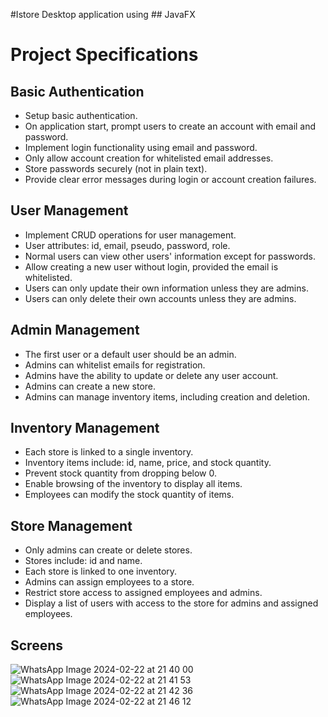 #Istore
Desktop application using ## JavaFX
# Project Specifications

## Basic Authentication
- Setup basic authentication.
- On application start, prompt users to create an account with email and password.
- Implement login functionality using email and password.
- Only allow account creation for whitelisted email addresses.
- Store passwords securely (not in plain text).
- Provide clear error messages during login or account creation failures.

## User Management
- Implement CRUD operations for user management.
- User attributes: id, email, pseudo, password, role.
- Normal users can view other users' information except for passwords.
- Allow creating a new user without login, provided the email is whitelisted.
- Users can only update their own information unless they are admins.
- Users can only delete their own accounts unless they are admins.

## Admin Management
- The first user or a default user should be an admin.
- Admins can whitelist emails for registration.
- Admins have the ability to update or delete any user account.
- Admins can create a new store.
- Admins can manage inventory items, including creation and deletion.

## Inventory Management
- Each store is linked to a single inventory.
- Inventory items include: id, name, price, and stock quantity.
- Prevent stock quantity from dropping below 0.
- Enable browsing of the inventory to display all items.
- Employees can modify the stock quantity of items.

## Store Management
- Only admins can create or delete stores.
- Stores include: id and name.
- Each store is linked to one inventory.
- Admins can assign employees to a store.
- Restrict store access to assigned employees and admins.
- Display a list of users with access to the store for admins and assigned employees.
## Screens
![WhatsApp Image 2024-02-22 at 21 40 00](https://github.com/IkhlasQass19/Istore/assets/129891260/bede2346-37c1-47dc-af6e-7b31229aa95d)
![WhatsApp Image 2024-02-22 at 21 41 53](https://github.com/IkhlasQass19/Istore/assets/129891260/67959e2e-ef43-4876-821b-c5f799b53d43)
![WhatsApp Image 2024-02-22 at 21 42 36](https://github.com/IkhlasQass19/Istore/assets/129891260/4cb1d5dd-dbaa-4bf4-abc1-42a8b927acd4)
![WhatsApp Image 2024-02-22 at 21 46 12](https://github.com/IkhlasQass19/Istore/assets/129891260/836e5be9-8bae-4422-aea9-93317bbc29ce)




